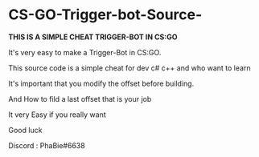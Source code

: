 # CS-GO-Trigger-bot-Source-

**THIS IS A SIMPLE CHEAT TRIGGER-BOT IN CS:GO**

It's very easy to make a Trigger-Bot in CS:GO.

This source code is a simple cheat for dev c# c++ and who want to learn

It's important that you modify the offset before building.

And How to fild a last offset that is your job

It very Easy if you really want

Good luck

Discord : PhaBie#6638
